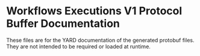# Workflows Executions V1 Protocol Buffer Documentation

These files are for the YARD documentation of the generated protobuf files.
They are not intended to be required or loaded at runtime.

